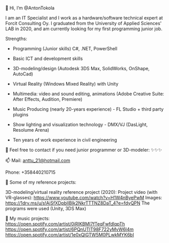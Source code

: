 👋 Hi, I’m @AntonTokola

I am an IT Specialist and I work as a hardware/software technical expert at Forcit Consulting Oy.
I graduated from the University of Applied Sciences' LAB in 2020, and am currently looking for my first programming junior job.

Strengths:

- Programming (Junior skills) C#, .NET, PowerShell 
- Basic ICT and development skills
- 3D-modeling/design (Autodesk 3DS Max, SolidWorks, OnShape, AutoCad)
- Virtual Reality (Windows Mixed Reality) with Unity

- Multimedia: video and sound editing, animations (Adobe Creative Suite: After Effects, Audition, Premiere)
- Music Producing (nearly 20-years experience) - FL Studio + third party plugins 
- Show lighting and visualization technology - DMX/VJ (DasLight, Resolume Arena)
- Ten years of work experience in civil engineering

💞️ Feel free to contact if you need junior programmer or 3D-modeler: ✨✨✨

📫 Mail: anttu_21@hotmail.com

Phone: +358440210715


🌱 Some of my reference projects:

3D-modeling/virtual reality reference project (2020):
Project video (with VR-glasses): https://www.youtube.com/watch?v=H1W4nByePwM
Images: https://1drv.ms/u/s!AiSfXDpbllBIk2NkrTTTNZ8DaT_4?e=fdyQPN
The programs were used (Unity, 3DS Max)

👀 My music projects:
https://open.spotify.com/artist/0iRIKBMI7fTeqFwfdlqpTh
https://open.spotify.com/artist/6PQnUTlT98F722yMvW6l4m
https://open.spotify.com/artist/1e0xQlGTW5M0PLwkMYK6bI
